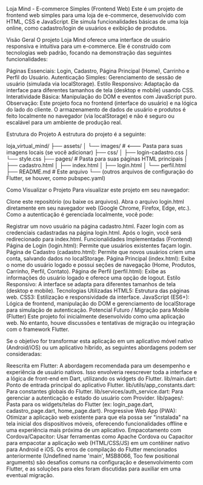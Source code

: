 Loja Mind - E-commerce Simples (Frontend Web)
Este é um projeto de frontend web simples para uma loja de e-commerce, desenvolvido com HTML, CSS e JavaScript. Ele simula funcionalidades básicas de uma loja online, como cadastro/login de usuários e exibição de produtos.

Visão Geral
O projeto Loja Mind oferece uma interface de usuário responsiva e intuitiva para um e-commerce. Ele é construído com tecnologias web padrão, focando na demonstração das seguintes funcionalidades:

Páginas Essenciais: Login, Cadastro, Página Principal (Home), Carrinho e Perfil do Usuário.
Autenticação Simples: Gerenciamento de sessão de usuário (simulada via localStorage).
Estilo Responsivo: Adaptação da interface para diferentes tamanhos de tela (desktop e mobile) usando CSS.
Interatividade Básica: Manipulação do DOM e eventos com JavaScript puro.
Observação: Este projeto foca no frontend (interface do usuário) e na lógica do lado do cliente. O armazenamento de dados de usuário e produtos é feito localmente no navegador (via localStorage) e não é seguro ou escalável para um ambiente de produção real.

Estrutura do Projeto
A estrutura do projeto é a seguinte:

loja_virtual_mind/
├── assets/
│   └── images/      # <--- Pasta para suas imagens locais (se você adicionar)
├── css/
│   ├── login-cadastro.css
│   └── style.css
├── pages/           # Pasta para suas páginas HTML principais
│   ├── cadastro.html
│   ├── index.html
│   ├── login.html
│   └── perfil.html
├── README.md        # Este arquivo
└── (outros arquivos de configuração do Flutter, se houver, como pubspec.yaml)

Como Visualizar o Projeto
Para visualizar este projeto em seu navegador:

Clone este repositório (ou baixe os arquivos).
Abra o arquivo login.html diretamente em seu navegador web (Google Chrome, Firefox, Edge, etc.).
Como a autenticação é gerenciada localmente, você pode:

Registrar um novo usuário na página cadastro.html.
Fazer login com as credenciais cadastradas na página login.html.
Após o login, você será redirecionado para index.html.
Funcionalidades Implementadas (Frontend)
Página de Login (login.html): Permite que usuários existentes façam login.
Página de Cadastro (cadastro.html): Permite que novos usuários criem uma conta, salvando dados no localStorage.
Página Principal (index.html): Exibe o nome do usuário logado e possui seções de navegação (Home, Produtos, Carrinho, Perfil, Contato).
Página de Perfil (perfil.html): Exibe as informações do usuário logado e oferece uma opção de logout.
Estilo Responsivo: A interface se adapta para diferentes tamanhos de tela (desktop e mobile).
Tecnologias Utilizadas
HTML5: Estrutura das páginas web.
CSS3: Estilização e responsividade da interface.
JavaScript (ES6+): Lógica de frontend, manipulação do DOM e gerenciamento de localStorage para simulação de autenticação.
Potencial Futuro / Migração para Mobile (Flutter)
Este projeto foi inicialmente desenvolvido como uma aplicação web. No entanto, houve discussões e tentativas de migração ou integração com o framework Flutter.

Se o objetivo for transformar esta aplicação em um aplicativo móvel nativo (Android/iOS) ou um aplicativo híbrido, as seguintes abordagens podem ser consideradas:

Reescrita em Flutter: A abordagem recomendada para um desempenho e experiência de usuário nativos. Isso envolveria reescrever toda a interface e a lógica de front-end em Dart, utilizando os widgets do Flutter.
lib/main.dart: Ponto de entrada principal do aplicativo Flutter.
lib/utils/app_constants.dart: Para constantes globais do Flutter.
lib/services/auth_service.dart: Para gerenciar a autenticação e estado do usuário com Provider.
lib/pages/: Pasta para os widgets/telas do Flutter (ex: login_page.dart, cadastro_page.dart, home_page.dart).
Progressive Web App (PWA): Otimizar a aplicação web existente para que ela possa ser "instalada" na tela inicial dos dispositivos móveis, oferecendo funcionalidades offline e uma experiência mais próxima de um aplicativo.
Empacotamento com Cordova/Capacitor: Usar ferramentas como Apache Cordova ou Capacitor para empacotar a aplicação web (HTML/CSS/JS) em um contêiner nativo para Android e iOS.
Os erros de compilação do Flutter mencionados anteriormente (Undefined name 'main', MSB8066, Too few positional arguments) são desafios comuns na configuração e desenvolvimento com Flutter, e as soluções para eles foram discutidas para auxiliar em uma eventual migração.
